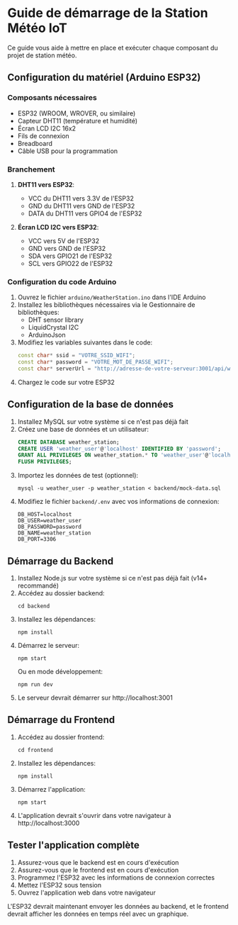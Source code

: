 # Guide de démarrage de la Station Météo IoT

Ce guide vous aide à mettre en place et exécuter chaque composant du projet de station météo.

## Configuration du matériel (Arduino ESP32)

### Composants nécessaires

- ESP32 (WROOM, WROVER, ou similaire)
- Capteur DHT11 (température et humidité)
- Écran LCD I2C 16x2
- Fils de connexion
- Breadboard
- Câble USB pour la programmation

### Branchement

1. **DHT11 vers ESP32**:

   - VCC du DHT11 vers 3.3V de l'ESP32
   - GND du DHT11 vers GND de l'ESP32
   - DATA du DHT11 vers GPIO4 de l'ESP32

2. **Écran LCD I2C vers ESP32**:
   - VCC vers 5V de l'ESP32
   - GND vers GND de l'ESP32
   - SDA vers GPIO21 de l'ESP32
   - SCL vers GPIO22 de l'ESP32

### Configuration du code Arduino

1. Ouvrez le fichier `arduino/WeatherStation.ino` dans l'IDE Arduino
2. Installez les bibliothèques nécessaires via le Gestionnaire de bibliothèques:
   - DHT sensor library
   - LiquidCrystal I2C
   - ArduinoJson
3. Modifiez les variables suivantes dans le code:
   ```cpp
   const char* ssid = "VOTRE_SSID_WIFI";
   const char* password = "VOTRE_MOT_DE_PASSE_WIFI";
   const char* serverUrl = "http://adresse-de-votre-serveur:3001/api/weather";
   ```
4. Chargez le code sur votre ESP32

## Configuration de la base de données

1. Installez MySQL sur votre système si ce n'est pas déjà fait
2. Créez une base de données et un utilisateur:
   ```sql
   CREATE DATABASE weather_station;
   CREATE USER 'weather_user'@'localhost' IDENTIFIED BY 'password';
   GRANT ALL PRIVILEGES ON weather_station.* TO 'weather_user'@'localhost';
   FLUSH PRIVILEGES;
   ```
3. Importez les données de test (optionnel):
   ```
   mysql -u weather_user -p weather_station < backend/mock-data.sql
   ```
4. Modifiez le fichier `backend/.env` avec vos informations de connexion:
   ```
   DB_HOST=localhost
   DB_USER=weather_user
   DB_PASSWORD=password
   DB_NAME=weather_station
   DB_PORT=3306
   ```

## Démarrage du Backend

1. Installez Node.js sur votre système si ce n'est pas déjà fait (v14+ recommandé)
2. Accédez au dossier backend:
   ```
   cd backend
   ```
3. Installez les dépendances:
   ```
   npm install
   ```
4. Démarrez le serveur:
   ```
   npm start
   ```
   Ou en mode développement:
   ```
   npm run dev
   ```
5. Le serveur devrait démarrer sur http://localhost:3001

## Démarrage du Frontend

1. Accédez au dossier frontend:
   ```
   cd frontend
   ```
2. Installez les dépendances:
   ```
   npm install
   ```
3. Démarrez l'application:
   ```
   npm start
   ```
4. L'application devrait s'ouvrir dans votre navigateur à http://localhost:3000

## Tester l'application complète

1. Assurez-vous que le backend est en cours d'exécution
2. Assurez-vous que le frontend est en cours d'exécution
3. Programmez l'ESP32 avec les informations de connexion correctes
4. Mettez l'ESP32 sous tension
5. Ouvrez l'application web dans votre navigateur

L'ESP32 devrait maintenant envoyer les données au backend, et le frontend devrait afficher les données en temps réel avec un graphique.
